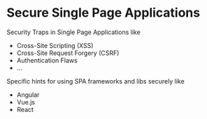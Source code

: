 # Secure Single Page Applications

Security Traps in Single Page Applications like
- Cross-Site Scripting (XSS)
- Cross-Site Request Forgery (CSRF) 
- Authentication Flaws
- ...

Specific hints for using SPA frameworks and libs securely like
- Angular
- Vue.js
- React
